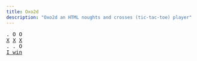 ```yaml
---
title: Oxo2d 
description: "Oxo2d an HTML noughts and crosses (tic-tac-toe) player"
---
```


<pre class="oxo2d">
. O O
<u>X</u> <u>X</u> <u>X</u>
. . O
<a href="../">I win</a>
</pre>
